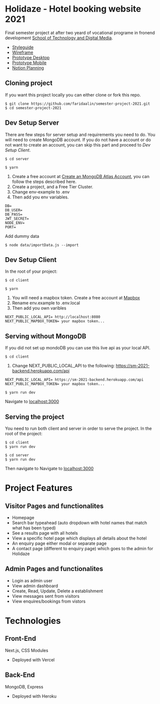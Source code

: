 # Holidaze - Hotel booking website 2021

Final semester project at after two yeard of vocational programe in fronend development [School of Technology and Digital Media](https://www.noroff.no/).

- [Styleguide](https://www.figma.com/file/SJnvvdbi4aZchirM3lplSq/Holizade-Style-Guide?node-id=0%3A1)
- [Wireframe](https://www.figma.com/proto/1gNhUFEKlyZ2QFU8dNOyZ7/Holidaze-wireframe?page-id=0%3A1&node-id=1%3A2&scaling=min-zoom)
- [Prototype Desktop](https://www.figma.com/proto/L4K2qS4bgQHup4cwcQHhdE/Holizade-Desktop?page-id=0%3A1&node-id=15%3A23&scaling=min-zoom)
- [Prototype Mobile](https://www.figma.com/proto/dWjj4VtpPBxclpUltImmdv/Holidaze-mobile?page-id=0%3A1&node-id=2%3A23&scaling=min-zoom)
- [Notion Planning](https://www.notion.so/69d229f2bad44145a856521ea7944f11?v=133f35b431dc4051bc3d4cca83c5e862)

## Cloning project

If you want this project locally you can either clone or fork this repo.

```
$ git clone https://github.com/faridaalin/semester-project-2021.git
$ cd semester-project-2021
```

## Dev Setup Server

There are few steps for server setup and requirements you need to do. You will need to create MongoDB account. If you do not have a account or do not want to create an account, you can skip this part and proceed to <em>Dev Setup Client</em>.

```
$ cd server
```

```
$ yarn
```

1. Create a free account at [Create an MongoDB Atlas Account](https://docs.atlas.mongodb.com/tutorial/create-atlas-account/), you can follow the steps described here.
2. Create a project, and a Free Tier Cluster.
3. Change env-example to .env
4. Then add you env variables.

```
DB=
DB_USER=
DB_PASS=
JWT_SECRET=
NODE_ENV=
PORT=

```

Add dummy data

```
$ node data/importData.js --import
```

## Dev Setup Client

In the root of your project:

```
$ cd client
```

```
$ yarn
```

1. You will need a mapbox token. Create a free account at [Mapbox](https://www.mapbox.com/)
2. Rename env.example to .env.local
3. Then add you own varibles

```
NEXT_PUBLIC_LOCAL_API= http://localhost:8080
NEXT_PUBLIC_MAPBOX_TOKEN= your mapbox token...
```

## Serving without MongoDB

If you did not set up mondoDB you can use this live api as your local API.

```
$ cd client
```

1. Change NEXT_PUBLIC_LOCAL_API to the following: https://sm-2021-backend.herokuapp.com/api

```
NEXT_PUBLIC_LOCAL_API= https://sm-2021-backend.herokuapp.com/api
NEXT_PUBLIC_MAPBOX_TOKEN= your mapbox token...
```

```
$ yarn run dev
```

Navigate to [localhost:3000](http://localhost:3000)

## Serving the project

You need to run both client and server in order to serve the project. In the root of the project:

```
$ cd client
$ yarn run dev
```

```
$ cd server
$ yarn run dev
```

Then navigate to Navigate to [localhost:3000](http://localhost:3000)

# Project Features

## Visitor Pages and functionalites

- Homepage
- Search bar typeahead (auto dropdown with hotel names that match what has been typed)
- See a results page with all hotels
- View a specific hotel page which displays all details about the hotel
- An enquiry page either modal or separate page
- A contact page (different to enquiry page) which goes to the admin for Holidaze

## Admin Pages and functionalites

- Login as admin user
- View admin dashboard
- Create, Read, Update, Delete a establishment
- View messages sent from visitors
- View enquires/bookings from vistors

# Technologies

## Front-End

Next.js, CSS Modules

- Deployed with Vercel

## Back-End

MongoDB, Express

- Deployed with Heroku
